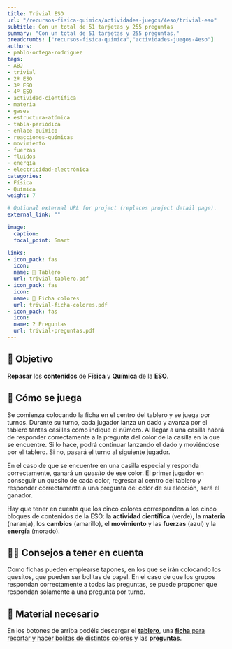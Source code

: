 ```yaml
---
title: Trivial ESO
url: "/recursos-fisica-quimica/actividades-juegos/4eso/trivial-eso"
subtitle: Con un total de 51 tarjetas y 255 preguntas
summary: "Con un total de 51 tarjetas y 255 preguntas."
breadcrumbs: ["recursos-fisica-quimica","actividades-juegos-4eso"]
authors:
- pablo-ortega-rodriguez
tags:
- ABJ
- trivial
- 2º ESO
- 3º ESO
- 4º ESO
- actividad-científica
- materia
- gases
- estructura-atómica
- tabla-periódica
- enlace-químico
- reacciones-químicas
- movimiento
- fuerzas
- fluidos
- energía
- electricidad-electrónica
categories:
- Física
- Química
weight: 7

# Optional external URL for project (replaces project detail page).
external_link: ""

image:
  caption:
  focal_point: Smart

links:
- icon_pack: fas
  icon:
  name: 🎲 Tablero
  url: trivial-tablero.pdf
- icon_pack: fas
  icon:
  name: 🧩 Ficha colores
  url: trivial-ficha-colores.pdf  
- icon_pack: fas
  icon:
  name: ❓ Preguntas
  url: trivial-preguntas.pdf
---
```


## 🎯 Objetivo

**Repasar** los **contenidos** de **Física** y **Química** de la **ESO**.

## 🎲 Cómo se juega

Se comienza colocando la ficha en el centro del tablero y se juega por turnos. Durante su turno, cada jugador lanza un dado y avanza por el tablero tantas casillas como indique el número. Al llegar a una casilla habrá de responder correctamente a la pregunta del color de la casilla en la que se encuentre. Si lo hace, podrá continuar lanzando el dado y moviéndose por el tablero. Si no, pasará el turno al siguiente jugador.

En el caso de que se encuentre en una casilla especial y responda correctamente, ganará un *quesito* de ese color. El primer jugador en conseguir un quesito de cada color, regresar al centro del tablero y responder correctamente a una pregunta del color de su elección, será el ganador.

Hay que tener en cuenta que los cinco colores corresponden a los cinco bloques de contenidos de la ESO: la **actividad científica** (verde), la **materia** (naranja), los **cambios** (amarillo), el **movimiento** y las **fuerzas** (azul) y la **energía** (morado).

## 🧑‍🏫 Consejos a tener en cuenta

Como fichas pueden emplearse tapones, en los que se irán colocando los quesitos, que pueden ser bolitas de papel. En el caso de que los grupos respondan correctamente a todas las preguntas, se puede proponer que respondan solamente a una pregunta por turno.

## 💼 Material necesario

En los botones de arriba podéis descargar el [**tablero**](trivial-tablero.pdf), una [**ficha** para recortar y hacer bolitas de distintos colores](trivial-ficha-colores.pdf) y las [**preguntas**](trivial-preguntas.pdf).